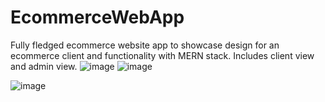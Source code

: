 # EcommerceWebApp
Fully fledged ecommerce website app to showcase design for an ecommerce client and functionality with MERN stack. Includes client view and admin view. 
![image](https://user-images.githubusercontent.com/91984031/144947373-063e0ac8-840e-41a9-abdb-a9fa7e06944b.png)
![image](https://user-images.githubusercontent.com/91984031/144950009-6eeb0b56-b323-40d0-91cd-cad2766af471.png)

![image](https://user-images.githubusercontent.com/91984031/144949941-fac0a5f6-6a53-4e55-bd26-3a657f11593b.png)

